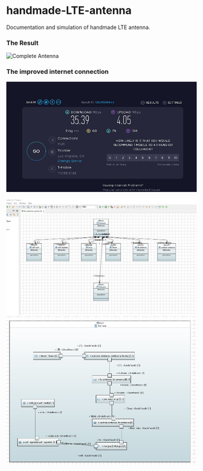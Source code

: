 # handmade-LTE-antenna
 Documentation and simulation of  handmade LTE antenna. 

### The Result

![Complete Antenna](./media/result.jpg)

### The improved internet connection

![Speed test](./media/t1.jpg)

![b](./media/bdd.jpg)
![i](./media/ibd.jpg)
